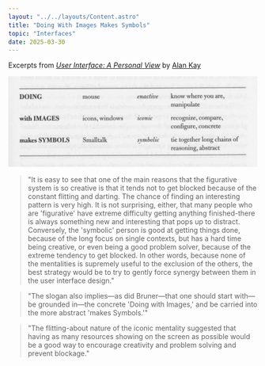 ```yaml
---
layout: "../../layouts/Content.astro"
title: "Doing With Images Makes Symbols"
topic: "Interfaces"
date: 2025-03-30
---
```


Excerpts from [_User Interface: A Personal View_](https://tinlizzie.org/VPRIPapers/hc_user_interface.pdf) by [Alan Kay](https://en.wikipedia.org/wiki/Alan_Kay)

![Doing with images makes symbols table](../../images/doing-images-symbols.png)

> "It is easy to see that one of the main reasons that the figurative system is so creative is that it tends not to get blocked because of the constant flitting and darting. The chance of finding an interesting pattern is very high. It is not surprising, either, that many people who are 'figurative' have extreme difficulty getting anything finished-there is always something new and interesting that pops up to distract. Conversely, the 'symbolic' person is good at getting things done, because of the long focus on single contexts, but has a hard time being creative, or even being a good problem solver, because of the extreme tendency to get blocked. In other words, because none of the mentalities is supremely useful to the exclusion of the others, the best strategy would be to try to gently force synergy between them in the user interface design."

> "The slogan also implies—as did Bruner—that one should start with—be grounded in—the concrete 'Doing with Images,' and be carried into the more abstract 'makes Symbols.'"

> "The flitting-about nature of the iconic mentality suggested that having as many resources showing on the screen as possible would be a good way to encourage creativity and problem solving and prevent blockage."
